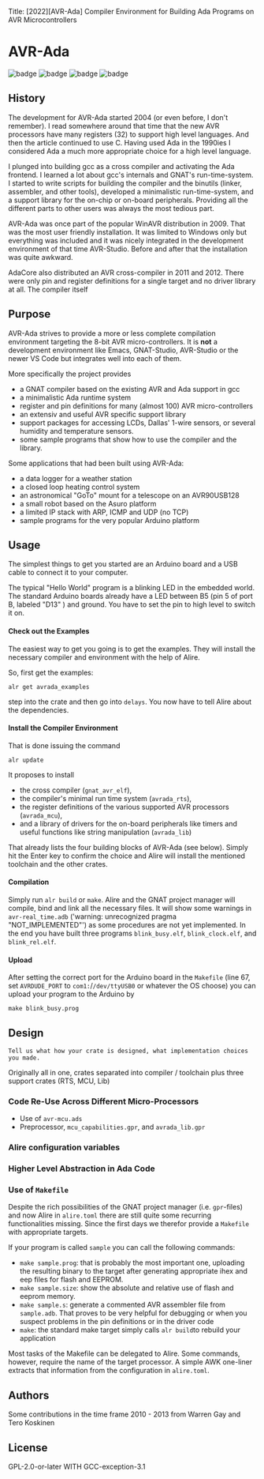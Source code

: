 Title: [2022][AVR-Ada] Compiler Environment for Building Ada Programs on AVR Microcontrollers
# AVR-Ada
![badge](https://img.shields.io/endpoint?url=https://alire.ada.dev/badges/avrada_rts.json) ![badge](https://img.shields.io/endpoint?url=https://alire.ada.dev/badges/avrada_mcu.json) ![badge](https://img.shields.io/endpoint?url=https://alire.ada.dev/badges/avrada_lib.json) ![badge](https://img.shields.io/endpoint?url=https://alire.ada.dev/badges/avrada_examples.json)



## History

The development for AVR-Ada started 2004 (or even before, I don't remember). I read somewhere around that time that the new AVR processors have many registers (32) to support high level languages.  And then the article continued to use C. Having used Ada in the 1990ies I considered Ada a much more appropriate choice for a high level language.

I plunged into building gcc as a cross compiler and activating the Ada frontend. I learned a lot about gcc's internals and GNAT's run-time-system. I started to write scripts for building the compiler and the binutils (linker, assembler, and other tools), developed a minimalistic run-time-system, and a support library for the on-chip or on-board peripherals. Providing all the different parts to other users was always the most tedious part.

AVR-Ada was once part of the popular WinAVR distribution in 2009. That was the most user friendly installation. It was limited to Windows only but everything was included and it was nicely integrated in the development environment of that time AVR-Studio. Before and after that the installation was quite awkward.

AdaCore also distributed an AVR cross-compiler in 2011 and 2012.  There were only pin and register definitions for a single target and no driver library at all. The compiler itself 

## Purpose

AVR-Ada strives to provide a more or less complete compilation environment targeting the 8-bit AVR micro-controllers. It is **not** a development environment like Emacs, GNAT-Studio, AVR-Studio or the newer VS Code but integrates well into each of them.

More specifically the project provides  
- a GNAT compiler based on the existing AVR and Ada support in gcc  
- a minimalistic Ada runtime system  
- register and pin definitions for many (almost 100) AVR micro-controllers
- an extensiv and useful AVR specific support library  
- support packages for accessing LCDs, Dallas' 1-wire sensors, or several humidity and temperature sensors.
- some sample programs that show how to use the compiler and the library.

Some applications that had been built using AVR-Ada:  
- a data logger for a weather station  
- a closed loop heating control system  
- an astronomical "GoTo" mount for a telescope on an AVR90USB128  
- a small robot based on the Asuro platform  
- a limited IP stack with ARP, ICMP and UDP (no TCP)  
- sample programs for the very popular Arduino platform
 

## Usage

The simplest things to get you started are an Arduino board and a USB cable to connect it to your computer.

The typical "Hello World" program is a blinking LED in the embedded world.  The standard Arduino boards already have a LED between B5 (pin 5 of port B, labeled "D13" ) and ground.  You have to set the pin to high level to switch it on.

#### Check out the Examples

The easiest way to get you going is to get the examples.  They will install the necessary compiler and environment with the help of Alire. 

So, first get the examples: 
```
alr get avrada_examples
```
step into the crate and then go into `delays`.  You now have to tell Alire about the dependencies. 

####  Install the Compiler Environment

That is done issuing the command 
```
alr update
```
It proposes to install 

- the cross compiler (`gnat_avr_elf`), 
- the compiler's minimal run time system (`avrada_rts`), 
- the register definitions of the various supported AVR processors (`avrada_mcu`),
- and a library of drivers for the on-board peripherals like timers and useful functions like string manipulation (`avrada_lib`)

That already lists the four building blocks of AVR-Ada (see below). Simply hit the Enter key to confirm the choice and Alire will install the mentioned toolchain and the other crates.

#### Compilation 

Simply run `alr build` or `make`. Alire and the GNAT project manager will compile, bind and link all the necessary files. It will show some warnings in `avr-real_time.adb` ('warning: unrecognized pragma "NOT_IMPLEMENTED"') as some procedures are not yet implemented. In the end you have built three programs `blink_busy.elf`, `blink_clock.elf`, and `blink_rel.elf`.

#### Upload
After setting the correct port for the Arduino board in the `Makefile` (line 67, set `AVRDUDE_PORT` to `com1:`/`/dev/ttyUSB0` or whatever the OS choose) you can upload your program to the Arduino by
```
make blink_busy.prog
```




## Design

`Tell us what how your crate is designed, what implementation choices you made.`

Originally all in one, crates separated into compiler / toolchain plus three support crates (RTS, MCU, Lib)

### Code Re-Use Across Different Micro-Processors
- Use of `avr-mcu.ads`
- Preprocessor, `mcu_capabilities.gpr`, and `avrada_lib.gpr`

### Alire configuration variables

### Higher Level Abstraction in Ada Code

### Use of `Makefile`
Despite the rich possibilities of the GNAT project manager (i.e. `gpr`-files) and now Alire in `alire.toml` there are still quite some recurring functionalities missing. Since the first days we therefor provide a `Makefile` with appropriate targets. 

If your program is called `sample` you can call the following commands:
- `make sample.prog`: that is probably the most important one, uploading the resulting binary to the target after generating appropriate ihex and eep files for flash and EEPROM.
- `make sample.size`: show the absolute and relative use of flash and eeprom memory.
- `make sample.s`: generate a commented AVR assembler file from `sample.adb`.  That proves to be very helpful for debugging or when you suspect problems in the pin definitions or in the driver code
- `make`: the standard make target simply calls `alr build`to rebuild your application

Most tasks of the Makefile can be delegated to Alire. Some commands, however, require the name of the target processor. A simple AWK one-liner extracts that information from the configuration in `alire.toml`.


## Authors

Some contributions in the time frame 2010 - 2013 from Warren Gay and Tero Koskinen

## License

GPL-2.0-or-later WITH GCC-exception-3.1

